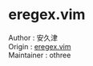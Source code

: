 # eregex.vim

Author     : 安久津  
Origin     : [eregex.vim][origin]  
Maintainer : othree  

[origin]:http://www.vector.co.jp/soft/unix/writing/se265654.html

